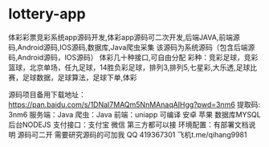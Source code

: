 # lottery-app
体彩彩票竞彩系统app源码开发,体彩app源码可二次开发,后端JAVA,前端源码,Android源码,IOS源码,数据库,Java爬虫采集
该源码为系统源码（包含后端源码,Android源码，IOS源码）
体彩几十种接口,可自由分配
彩种：竞彩足球，竞彩篮球，北京单场，任九足球，14胜负彩足球，排列3,排列5,七星彩,大乐透,足球比赛，足球数据，足球算法，足球下单,体彩

源码项目备用下载地址：
 https://pan.baidu.com/s/1DNaI7MAQm5NnMAnaqAIHgg?pwd=3nm6 提取码: 3nm6
服务端：Java
爬虫：Java
前端：uniapp 可编译 安卓 苹果
数据库MYSQL
后台NODEJS 
支付接口：支付宝 微信 第三方都可以接
环境配置：有部署文档说明
源码可二开
需要研究源码的可加我
QQ 419367301 
飞机t.me/qihang9981


